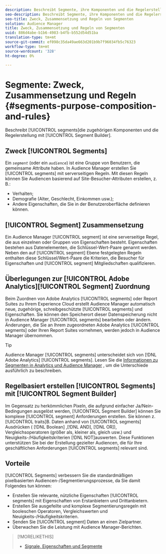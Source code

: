 ```yaml
---
description: Beschreibt Segmente, ihre Komponenten und die Regelerstellung mit dem Segmentaufbau.
seo-description: Beschreibt Segmente, ihre Komponenten und die Regelerstellung mit dem Segmentaufbau.
seo-title: Zweck, Zusammensetzung und Regeln von Segmenten
solution: Audience Manager
title: Zweck, Zusammensetzung und Regeln von Segmenten
uuid: 886d4abe-b1b6-4983-b4fb-b552d54d51ba
translation-type: tm+mt
source-git-commit: ef098c35da49ae663d201b9b7f96034fb5c76323
workflow-type: tm+mt
source-wordcount: '328'
ht-degree: 0%

---
```



# Segmente: Zweck, Zusammensetzung und Regeln {#segments-purpose-composition-and-rules}

Beschreibt [!UICONTROL segments]die zugehörigen Komponenten und die Regelerstellung mit [!UICONTROL Segment Builder].

## Zweck [!UICONTROL Segments]

Ein *`segment`* (oder ein *`audience`*) ist eine Gruppe von Benutzern, die gemeinsame Attribute haben. In Audience Manager erstellen Sie [!UICONTROL segments] mit serverseitigen Regeln. Mit diesen Regeln können Sie Audiencen basierend auf Site-Besucher-Attributen erstellen, z. B.:

* Verhalten;
* Demografie (Alter, Geschlecht, Einkommen usw.);
* Andere Eigenschaften, die Sie in der Benutzeroberfläche definieren können.

## [!UICONTROL Segment] Zusammensetzung

Ein Audience Manager [!UICONTROL segment] ist eine serverseitige Regel, die aus einzelnen oder Gruppen von Eigenschaften besteht. Eigenschaften bestehen aus Datenelementen, die Schlüssel-Wert-Paare genannt werden. Neben den auf [!UICONTROL segment] Ebene festgelegten Regeln enthalten diese Schlüssel/Wert-Paare die Kriterien, die Besucher für Eigenschaften und [!UICONTROL segment] Mitgliedschaften qualifizieren.

## Überlegungen zur [!UICONTROL Adobe Analytics][!UICONTROL Segment] Zuordnung

Beim Zuordnen von Adobe Analytics [!UICONTROL segments] oder Report Suites zu Ihrem Experience Cloud erstellt Audience Manager automatisch neue, zugehörige, schreibgeschützte [!UICONTROL segments] und Eigenschaften. Sie können den Speicherort dieser Datenspeicherung nicht in Audience Manager [!UICONTROL segments] bearbeiten oder ändern. Änderungen, die Sie an Ihrem zugeordneten Adobe Analytics [!UICONTROL segments] oder Ihren Report Suites vornehmen, werden jedoch in Audience Manager übernommen.

>[!TIP]
>
>Audience Manager [!UICONTROL segments] unterscheidet sich von [!DNL Adobe Analytics] [!UICONTROL segments]. Lesen Sie die [Informationen zu Segmenten in Analytics und Audience Manager](https://docs.adobe.com/content/help/en/analytics/integration/audience-analytics/audience-analytics-workflow/aam-analytics-segments.html) , um die Unterschiede ausführlich zu beschreiben.

## Regelbasiert erstellen [!UICONTROL Segments] mit [!UICONTROL Segment Builder]

Im Gegensatz zu herkömmlichen Pixeln, die aufgrund einfacher Ja/Nein-Bedingungen ausgelöst werden, [!UICONTROL Segment Builder] können Sie komplexe [!UICONTROL segment] Anforderungen erstellen. Sie können z. [!UICONTROL traits]B. Daten anhand von [!UICONTROL segments] Ausdrücken ( [!DNL Boolean] ,[!DNL AND], [!DNL OR]), Vergleichsoperatoren (größer als, kleiner als, gleich usw.) und Neuigkeits-/Häufigkeitskriterien [!DNL NOT]auswerten. Diese Funktionen unterstützen Sie bei der Erstellung gezielter Audiencen, die für Ihre geschäftlichen Anforderungen [!UICONTROL segments] relevant sind.

## Vorteile

[!UICONTROL Segments] verbessern Sie die standardmäßigen pixelbasierten Audiencen-/Segmentierungsprozesse, da Sie damit Folgendes tun können:

* Erstellen Sie relevante, nützliche Eigenschaften [!UICONTROL segments] mit Eigenschaften von Erstanbietern und Drittanbietern.
* Erstellen Sie ausgefeilte und komplexe Segmentierungsregeln mit booleschen Operatoren, Vergleichswerten und Neuigkeits-/Häufigkeitskriterien.
* Senden Sie [!UICONTROL segment] Daten an einen Zielpartner.
* Überwachen Sie die Leistung mit Audience Manager-Berichten.

>[!MORELIKETHIS]
>
>* [Signale, Eigenschaften und Segmente](../../reference/signal-trait-segment.md)

